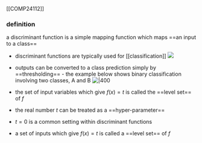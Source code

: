 [[COMP24112]]

### definition
a discriminant function is a simple mapping function which maps ==an input to a class==

- discriminant functions are typically used for [[classification]]
![](https://i.imgur.com/UNfejcM.png)

- outputs can be converted to a class prediction simply by ==thresholding== - the example below shows binary classification involving two classes, A and B
  ![|400](https://i.imgur.com/WSCVUdn.png)
- the set of input variables which give $f(x)=t$ is called the ==level set== of $f$
- the real number $t$ can be treated as a ==hyper-parameter==
- $t = 0$ is a common setting within discriminant functions
- a set of inputs which give $f(x) = t$ is called a ==level set== of $f$